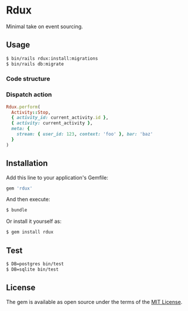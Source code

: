 # Rdux
Minimal take on event sourcing.

## Usage

```bash
$ bin/rails rdux:install:migrations
$ bin/rails db:migrate
```

### Code structure

### Dispatch action

```ruby
Rdux.perform(
  Activity::Stop,
  { activity_id: current_activity.id },
  { activity: current_activity },
  meta: {
    stream: { user_id: 123, context: 'foo' }, bar: 'baz'
  }
)
```

## Installation
Add this line to your application's Gemfile:

```ruby
gem 'rdux'
```

And then execute:
```bash
$ bundle
```

Or install it yourself as:
```bash
$ gem install rdux
```

## Test

```bash
$ DB=postgres bin/test
$ DB=sqlite bin/test
```

## License
The gem is available as open source under the terms of the [MIT License](https://opensource.org/licenses/MIT).
